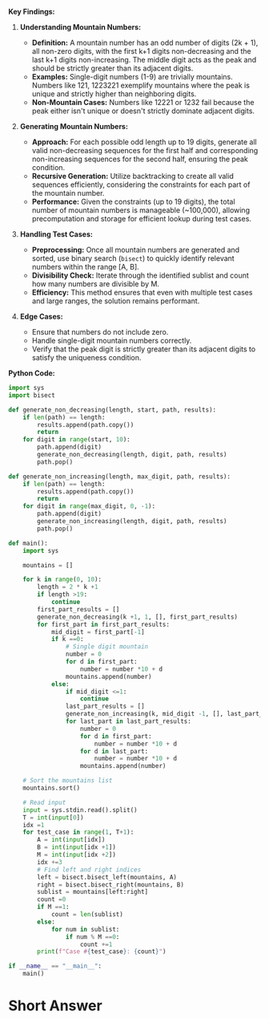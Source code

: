 **Key Findings:**

1. **Understanding Mountain Numbers:**
   - **Definition:** A mountain number has an odd number of digits (2k + 1), all non-zero digits, with the first k+1 digits non-decreasing and the last k+1 digits non-increasing. The middle digit acts as the peak and should be strictly greater than its adjacent digits.
   - **Examples:** Single-digit numbers (1-9) are trivially mountains. Numbers like 121, 1223221 exemplify mountains where the peak is unique and strictly higher than neighboring digits.
   - **Non-Mountain Cases:** Numbers like 12221 or 1232 fail because the peak either isn't unique or doesn't strictly dominate adjacent digits.

2. **Generating Mountain Numbers:**
   - **Approach:** For each possible odd length up to 19 digits, generate all valid non-decreasing sequences for the first half and corresponding non-increasing sequences for the second half, ensuring the peak condition.
   - **Recursive Generation:** Utilize backtracking to create all valid sequences efficiently, considering the constraints for each part of the mountain number.
   - **Performance:** Given the constraints (up to 19 digits), the total number of mountain numbers is manageable (~100,000), allowing precomputation and storage for efficient lookup during test cases.

3. **Handling Test Cases:**
   - **Preprocessing:** Once all mountain numbers are generated and sorted, use binary search (`bisect`) to quickly identify relevant numbers within the range [A, B].
   - **Divisibility Check:** Iterate through the identified sublist and count how many numbers are divisible by M.
   - **Efficiency:** This method ensures that even with multiple test cases and large ranges, the solution remains performant.

4. **Edge Cases:**
   - Ensure that numbers do not include zero.
   - Handle single-digit mountain numbers correctly.
   - Verify that the peak digit is strictly greater than its adjacent digits to satisfy the uniqueness condition.

**Python Code:**

```python
import sys
import bisect

def generate_non_decreasing(length, start, path, results):
    if len(path) == length:
        results.append(path.copy())
        return
    for digit in range(start, 10):
        path.append(digit)
        generate_non_decreasing(length, digit, path, results)
        path.pop()

def generate_non_increasing(length, max_digit, path, results):
    if len(path) == length:
        results.append(path.copy())
        return
    for digit in range(max_digit, 0, -1):
        path.append(digit)
        generate_non_increasing(length, digit, path, results)
        path.pop()

def main():
    import sys

    mountains = []

    for k in range(0, 10):
        length = 2 * k +1
        if length >19:
            continue
        first_part_results = []
        generate_non_decreasing(k +1, 1, [], first_part_results)
        for first_part in first_part_results:
            mid_digit = first_part[-1]
            if k ==0:
                # Single digit mountain
                number = 0
                for d in first_part:
                    number = number *10 + d
                mountains.append(number)
            else:
                if mid_digit <=1:
                    continue
                last_part_results = []
                generate_non_increasing(k, mid_digit -1, [], last_part_results)
                for last_part in last_part_results:
                    number = 0
                    for d in first_part:
                        number = number *10 + d
                    for d in last_part:
                        number = number *10 + d
                    mountains.append(number)

    # Sort the mountains list
    mountains.sort()

    # Read input
    input = sys.stdin.read().split()
    T = int(input[0])
    idx =1
    for test_case in range(1, T+1):
        A = int(input[idx])
        B = int(input[idx +1])
        M = int(input[idx +2])
        idx +=3
        # Find left and right indices
        left = bisect.bisect_left(mountains, A)
        right = bisect.bisect_right(mountains, B)
        sublist = mountains[left:right]
        count =0
        if M ==1:
            count = len(sublist)
        else:
            for num in sublist:
                if num % M ==0:
                    count +=1
        print(f"Case #{test_case}: {count}")

if __name__ == "__main__":
    main()
```

# Short Answer